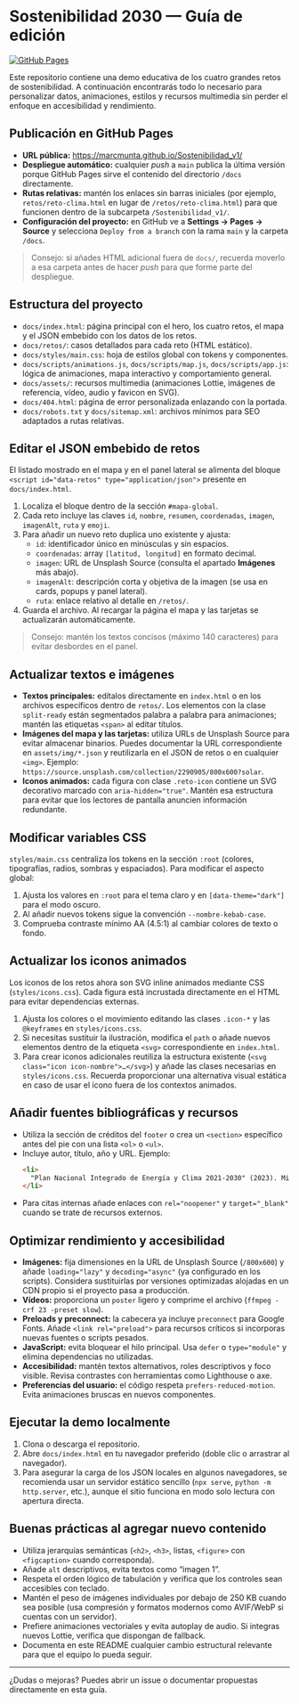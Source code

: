 # Sostenibilidad 2030 — Guía de edición

[![GitHub Pages](https://img.shields.io/badge/GitHub%20Pages-live-brightgreen)](https://marcmunta.github.io/Sostenibilidad_v1/)

Este repositorio contiene una demo educativa de los cuatro grandes retos de sostenibilidad. A continuación encontrarás todo lo necesario para personalizar datos, animaciones, estilos y recursos multimedia sin perder el enfoque en accesibilidad y rendimiento.

## Publicación en GitHub Pages

- **URL pública:** <https://marcmunta.github.io/Sostenibilidad_v1/>
- **Despliegue automático:** cualquier _push_ a `main` publica la última versión porque GitHub Pages sirve el contenido del directorio `/docs` directamente.
- **Rutas relativas:** mantén los enlaces sin barras iniciales (por ejemplo, `retos/reto-clima.html` en lugar de `/retos/reto-clima.html`) para que funcionen dentro de la subcarpeta `/Sostenibilidad_v1/`.
- **Configuración del proyecto:** en GitHub ve a **Settings → Pages → Source** y selecciona `Deploy from a branch` con la rama `main` y la carpeta `/docs`.

> Consejo: si añades HTML adicional fuera de `docs/`, recuerda moverlo a esa carpeta antes de hacer _push_ para que forme parte del despliegue.

## Estructura del proyecto

- `docs/index.html`: página principal con el hero, los cuatro retos, el mapa y el JSON embebido con los datos de los retos.
- `docs/retos/`: casos detallados para cada reto (HTML estático).
- `docs/styles/main.css`: hoja de estilos global con tokens y componentes.
- `docs/scripts/animations.js`, `docs/scripts/map.js`, `docs/scripts/app.js`: lógica de animaciones, mapa interactivo y comportamiento general.
- `docs/assets/`: recursos multimedia (animaciones Lottie, imágenes de referencia, vídeo, audio y favicon en SVG).
- `docs/404.html`: página de error personalizada enlazando con la portada.
- `docs/robots.txt` y `docs/sitemap.xml`: archivos mínimos para SEO adaptados a rutas relativas.

## Editar el JSON embebido de retos

El listado mostrado en el mapa y en el panel lateral se alimenta del bloque `<script id="data-retos" type="application/json">` presente en `docs/index.html`.

1. Localiza el bloque dentro de la sección `#mapa-global`.
2. Cada reto incluye las claves `id`, `nombre`, `resumen`, `coordenadas`, `imagen`, `imagenAlt`, `ruta` y `emoji`.
3. Para añadir un nuevo reto duplica uno existente y ajusta:
   - `id`: identificador único en minúsculas y sin espacios.
   - `coordenadas`: array `[latitud, longitud]` en formato decimal.
   - `imagen`: URL de Unsplash Source (consulta el apartado **Imágenes** más abajo).
   - `imagenAlt`: descripción corta y objetiva de la imagen (se usa en cards, popups y panel lateral).
   - `ruta`: enlace relativo al detalle en `/retos/`.
4. Guarda el archivo. Al recargar la página el mapa y las tarjetas se actualizarán automáticamente.

> Consejo: mantén los textos concisos (máximo 140 caracteres) para evitar desbordes en el panel.

## Actualizar textos e imágenes

- **Textos principales:** edítalos directamente en `index.html` o en los archivos específicos dentro de `retos/`. Los elementos con la clase `split-ready` están segmentados palabra a palabra para animaciones; mantén las etiquetas `<span>` al editar títulos.
- **Imágenes del mapa y las tarjetas:** utiliza URLs de Unsplash Source para evitar almacenar binarios. Puedes documentar la URL correspondiente en `assets/img/*.json` y reutilizarla en el JSON de retos o en cualquier `<img>`. Ejemplo: `https://source.unsplash.com/collection/2290905/800x600?solar`.
- **Iconos animados:** cada figura con clase `.reto-icon` contiene un SVG decorativo marcado con `aria-hidden="true"`. Mantén esa estructura para evitar que los lectores de pantalla anuncien información redundante.

## Modificar variables CSS

`styles/main.css` centraliza los tokens en la sección `:root` (colores, tipografías, radios, sombras y espaciados). Para modificar el aspecto global:

1. Ajusta los valores en `:root` para el tema claro y en `[data-theme="dark"]` para el modo oscuro.
2. Al añadir nuevos tokens sigue la convención `--nombre-kebab-case`.
3. Comprueba contraste mínimo AA (4.5:1) al cambiar colores de texto o fondo.

## Actualizar los iconos animados

Los iconos de los retos ahora son SVG inline animados mediante CSS (`styles/icons.css`). Cada figura está incrustada directamente en el HTML para evitar dependencias externas.

1. Ajusta los colores o el movimiento editando las clases `.icon-*` y las `@keyframes` en `styles/icons.css`.
2. Si necesitas sustituir la ilustración, modifica el `path` o añade nuevos elementos dentro de la etiqueta `<svg>` correspondiente en `index.html`.
3. Para crear iconos adicionales reutiliza la estructura existente (`<svg class="icon icon-nombre">…</svg>`) y añade las clases necesarias en `styles/icons.css`. Recuerda proporcionar una alternativa visual estática en caso de usar el icono fuera de los contextos animados.

## Añadir fuentes bibliográficas y recursos

- Utiliza la sección de créditos del `footer` o crea un `<section>` específico antes del pie con una lista `<ol>` o `<ul>`.
- Incluye autor, título, año y URL. Ejemplo:
  ```html
  <li>
    "Plan Nacional Integrado de Energía y Clima 2021-2030" (2023). Ministerio para la Transición Ecológica. Disponible en ...
  </li>
  ```
- Para citas internas añade enlaces con `rel="noopener"` y `target="_blank"` cuando se trate de recursos externos.

## Optimizar rendimiento y accesibilidad

- **Imágenes:** fija dimensiones en la URL de Unsplash Source (`/800x600`) y añade `loading="lazy"` y `decoding="async"` (ya configurado en los scripts). Considera sustituirlas por versiones optimizadas alojadas en un CDN propio si el proyecto pasa a producción.
- **Vídeos:** proporciona un `poster` ligero y comprime el archivo (`ffmpeg -crf 23 -preset slow`).
- **Preloads y preconnect:** la cabecera ya incluye `preconnect` para Google Fonts. Añade `<link rel="preload">` para recursos críticos si incorporas nuevas fuentes o scripts pesados.
- **JavaScript:** evita bloquear el hilo principal. Usa `defer` o `type="module"` y elimina dependencias no utilizadas.
- **Accesibilidad:** mantén textos alternativos, roles descriptivos y foco visible. Revisa contrastes con herramientas como Lighthouse o axe.
- **Preferencias del usuario:** el código respeta `prefers-reduced-motion`. Evita animaciones bruscas en nuevos componentes.

## Ejecutar la demo localmente

1. Clona o descarga el repositorio.
2. Abre `docs/index.html` en tu navegador preferido (doble clic o arrastrar al navegador).
3. Para asegurar la carga de los JSON locales en algunos navegadores, se recomienda usar un servidor estático sencillo (`npx serve`, `python -m http.server`, etc.), aunque el sitio funciona en modo solo lectura con apertura directa.

## Buenas prácticas al agregar nuevo contenido

- Utiliza jerarquías semánticas (`<h2>`, `<h3>`, listas, `<figure>` con `<figcaption>` cuando corresponda).
- Añade `alt` descriptivos, evita textos como “imagen 1”.
- Respeta el orden lógico de tabulación y verifica que los controles sean accesibles con teclado.
- Mantén el peso de imágenes individuales por debajo de 250 KB cuando sea posible (usa compresión y formatos modernos como AVIF/WebP si cuentas con un servidor).
- Prefiere animaciones vectoriales y evita autoplay de audio. Si integras nuevos Lottie, verifica que dispongan de fallback.
- Documenta en este README cualquier cambio estructural relevante para que el equipo lo pueda seguir.

---

¿Dudas o mejoras? Puedes abrir un issue o documentar propuestas directamente en esta guía.
